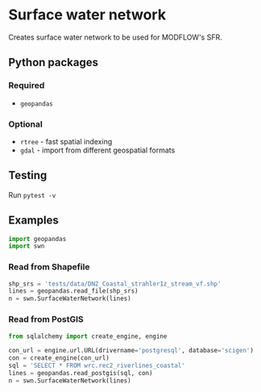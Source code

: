 # Surface water network

Creates surface water network to be used for MODFLOW's SFR.


## Python packages

### Required

 - `geopandas`

### Optional

 - `rtree` - fast spatial indexing
 - `gdal` - import from different geospatial formats


## Testing

Run `pytest -v`

## Examples

```python
import geopandas
import swn
```

### Read from Shapefile

```python
shp_srs = 'tests/data/DN2_Coastal_strahler1z_stream_vf.shp'
lines = geopandas.read_file(shp_srs)
n = swn.SurfaceWaterNetwork(lines)
```

### Read from PostGIS

```python
from sqlalchemy import create_engine, engine

con_url = engine.url.URL(drivername='postgresql', database='scigen')
con = create_engine(con_url)
sql = 'SELECT * FROM wrc.rec2_riverlines_coastal'
lines = geopandas.read_postgis(sql, con)
n = swn.SurfaceWaterNetwork(lines)
```